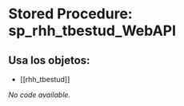 # Stored Procedure: sp_rhh_tbestud_WebAPI

## Usa los objetos:
- [[rhh_tbestud]]

*No code available.*
